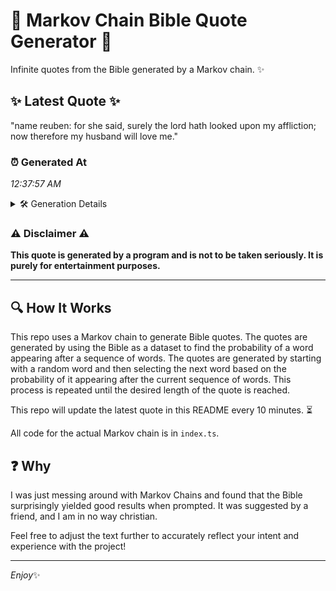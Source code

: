 # 📖 Markov Chain Bible Quote Generator 📖

Infinite quotes from the Bible generated by a Markov chain. ✨

## ✨ Latest Quote ✨
"name reuben: for she said, surely the lord hath looked upon my affliction; now therefore my husband will love me."

### ⏰ Generated At
*12:37:57 AM*

<details>
    <summary>🛠️ Generation Details</summary>
    <p>
        <strong>🌱 Seed:</strong> name<br>
        <strong>🔄 Iterations:</strong> 19<br>
        <strong>📜 Context History:</strong><br>[ name ]: reuben:<br>[ name, reuben: ]: for<br>[ name, reuben:, for ]: she<br>[ name, reuben:, for, she ]: said,<br>[ name, reuben:, for, she, said, ]: surely<br>[ name, reuben:, for, she, said,, surely ]: the<br>[ reuben:, for, she, said,, surely, the ]: lord<br>[ for, she, said,, surely, the, lord ]: hath<br>[ she, said,, surely, the, lord, hath ]: looked<br>[ said,, surely, the, lord, hath, looked ]: upon<br>[ surely, the, lord, hath, looked, upon ]: my<br>[ the, lord, hath, looked, upon, my ]: affliction;<br>[ lord, hath, looked, upon, my, affliction; ]: now<br>[ hath, looked, upon, my, affliction;, now ]: therefore<br>[ looked, upon, my, affliction;, now, therefore ]: my<br>[ upon, my, affliction;, now, therefore, my ]: husband<br>[ my, affliction;, now, therefore, my, husband ]: will<br>[ affliction;, now, therefore, my, husband, will ]: love<br>[ now, therefore, my, husband, will, love ]: me.<br>
    </p>
</details>

### ⚠️ Disclaimer ⚠️
**This quote is generated by a program and is not to be taken seriously. It is purely for entertainment purposes.**

---

## 🔍 How It Works

This repo uses a Markov chain to generate Bible quotes. The quotes are generated by using the Bible as a dataset to find the probability of a word appearing after a sequence of words. The quotes are generated by starting with a random word and then selecting the next word based on the probability of it appearing after the current sequence of words. This process is repeated until the desired length of the quote is reached.

This repo will update the latest quote in this README every 10 minutes. ⏳

All code for the actual Markov chain is in `index.ts`.

## ❓ Why

I was just messing around with Markov Chains and found that the Bible surprisingly yielded good results when prompted. 
It was suggested by a friend, and I am in no way christian.

Feel free to adjust the text further to accurately reflect your intent and experience with the project!

---

*Enjoy*✨
